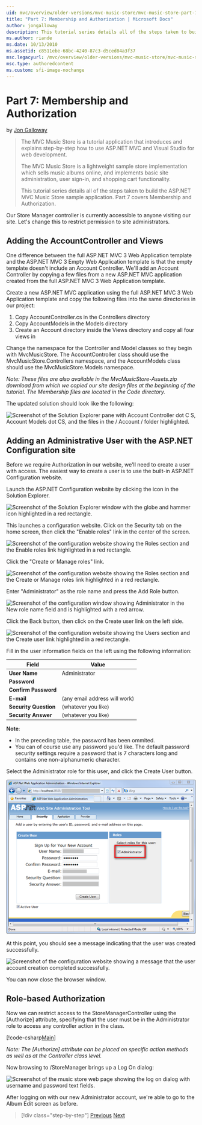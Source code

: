 ```yaml
---
uid: mvc/overview/older-versions/mvc-music-store/mvc-music-store-part-7
title: "Part 7: Membership and Authorization | Microsoft Docs"
author: jongalloway
description: This tutorial series details all of the steps taken to build the ASP.NET MVC Music Store sample application. Part 7 covers Membership and Authorization.
ms.author: riande
ms.date: 10/13/2010
ms.assetid: c8511ebe-68bc-4240-87c3-d5ced84a3f37
msc.legacyurl: /mvc/overview/older-versions/mvc-music-store/mvc-music-store-part-7
msc.type: authoredcontent
ms.custom: sfi-image-nochange
---
```

# Part 7: Membership and Authorization

by [Jon Galloway](https://github.com/jongalloway)

> The MVC Music Store is a tutorial application that introduces and explains step-by-step how to use ASP.NET MVC and Visual Studio for web development.  
>   
> The MVC Music Store is a lightweight sample store implementation which sells music albums online, and implements basic site administration, user sign-in, and shopping cart functionality.  
>   
> This tutorial series details all of the steps taken to build the ASP.NET MVC Music Store sample application. Part 7 covers Membership and Authorization.

Our Store Manager controller is currently accessible to anyone visiting our site. Let's change this to restrict permission to site administrators.

## Adding the AccountController and Views

One difference between the full ASP.NET MVC 3 Web Application template and the ASP.NET MVC 3 Empty Web Application template is that the empty template doesn't include an Account Controller. We'll add an Account Controller by copying a few files from a new ASP.NET MVC application created from the full ASP.NET MVC 3 Web Application template.

Create a new ASP.NET MVC application using the full ASP.NET MVC 3 Web Application template and copy the following files into the same directories in our project:

1. Copy AccountController.cs in the Controllers directory
2. Copy AccountModels in the Models directory
3. Create an Account directory inside the Views directory and copy all four views in

Change the namespace for the Controller and Model classes so they begin with MvcMusicStore. The AccountController class should use the MvcMusicStore.Controllers namespace, and the AccountModels class should use the MvcMusicStore.Models namespace.

*Note: These files are also available in the MvcMusicStore-Assets.zip download from which we copied our site design files at the beginning of the tutorial. The Membership files are located in the Code directory.*

The updated solution should look like the following:

![Screenshot of the Solution Explorer pane with Account Controller dot C S, Account Models dot CS, and the files in the /  Account / folder highlighted.](mvc-music-store-part-7/_static/image1.png)

## Adding an Administrative User with the ASP.NET Configuration site

Before we require Authorization in our website, we'll need to create a user with access. The easiest way to create a user is to use the built-in ASP.NET Configuration website.

Launch the ASP.NET Configuration website by clicking the icon in the Solution Explorer.

![Screenshot of the Solution Explorer window with the globe and hammer icon highlighted in a red rectangle.](mvc-music-store-part-7/_static/image2.png)

This launches a configuration website. Click on the Security tab on the home screen, then click the "Enable roles" link in the center of the screen.

![Screenshot of the configuration website showing the Roles section and the Enable roles link highlighted in a red rectangle.](mvc-music-store-part-7/_static/image3.png)

Click the "Create or Manage roles" link.

![Screenshot of the configuration website showing the Roles section and the Create or Manage roles link highlighted in a red rectangle.](mvc-music-store-part-7/_static/image4.png)

Enter "Administrator" as the role name and press the Add Role button.

![Screenshot of the configuration window showing Administrator in the New role name field and is highlighted with a red arrow.](mvc-music-store-part-7/_static/image5.png)

Click the Back button, then click on the Create user link on the left side.

![Screenshot of the configuration website showing the Users section and the Create user link highlighted in a red rectangle.](mvc-music-store-part-7/_static/image6.png)

Fill in the user information fields on the left using the following information:

| **Field** | **Value** |
| --- | --- |
| **User Name** | Administrator |
| **Password** |  |
| **Confirm Password** |  |
| **E-mail** | (any email address will work) |
| **Security Question** | (whatever you like) |
| **Security Answer** | (whatever you like) |

**Note**: 
* In the preceding table, the password has been ommited.
* You can of course use any password you'd like. The default password security settings require a password that is 7 characters long and contains one non-alphanumeric character.

Select the Administrator role for this user, and click the Create User button.

![Screenshot of the configuration website showing the Roles section with the Administrator role checkbox ticked and highlighted with a red rectangle.](mvc-music-store-part-7/_static/image7.png)

At this point, you should see a message indicating that the user was created successfully.

![Screenshot of the configuration website showing a message that the user account creation completed successfully.](mvc-music-store-part-7/_static/image8.png)

You can now close the browser window.

## Role-based Authorization

Now we can restrict access to the StoreManagerController using the [Authorize] attribute, specifying that the user must be in the Administrator role to access any controller action in the class.

[!code-csharp[Main](mvc-music-store-part-7/samples/sample1.cs)]

*Note: The [Authorize] attribute can be placed on specific action methods as well as at the Controller class level.*

Now browsing to /StoreManager brings up a Log On dialog:

![Screenshot of the music store web page showing the log on dialog with username and password text fields.](mvc-music-store-part-7/_static/image9.png)

After logging on with our new Administrator account, we're able to go to the Album Edit screen as before.

> [!div class="step-by-step"]
> [Previous](mvc-music-store-part-6.md)
> [Next](mvc-music-store-part-8.md)
